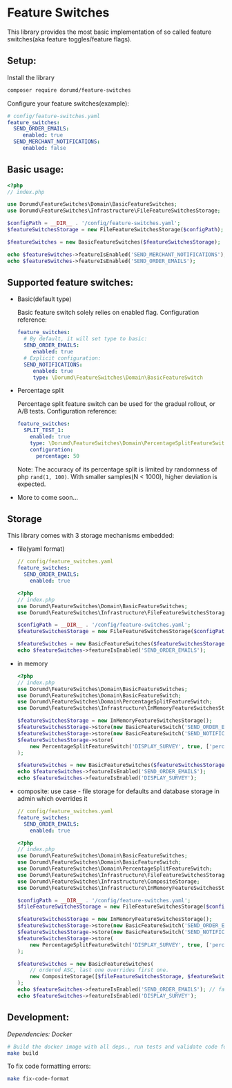 # Feature Switches

This library provides the most basic implementation of so called feature switches(aka feature toggles/feature flags).

## Setup:

Install the library
```bash
composer require dorumd/feature-switches
```
Configure your feature switches(example):
```yaml
# config/feature-switches.yaml
feature_switches:
  SEND_ORDER_EMAILS:
     enabled: true
  SEND_MERCHANT_NOTIFICATIONS:
     enabled: false
```

## Basic usage:
```php
<?php
// index.php

use Dorumd\FeatureSwitches\Domain\BasicFeatureSwitches;
use Dorumd\FeatureSwitches\Infrastructure\FileFeatureSwitchesStorage;

$configPath = __DIR__ . '/config/feature-switches.yaml';
$featureSwitchesStorage = new FileFeatureSwitchesStorage($configPath);

$featureSwitches = new BasicFeatureSwitches($featureSwitchesStorage);

echo $featureSwitches->featureIsEnabled('SEND_MERCHANT_NOTIFICATIONS');
echo $featureSwitches->featureIsEnabled('SEND_ORDER_EMAILS');
```

## Supported feature switches:

* Basic(default type)

    Basic feature switch solely relies on enabled flag.
    Configuration reference:
    ```yaml
    feature_switches:
      # By default, it will set type to basic:
      SEND_ORDER_EMAILS:
         enabled: true
      # Explicit configuration:
      SEND_NOTIFICATIONS:
         enabled: true
         type: \Dorumd\FeatureSwitches\Domain\BasicFeatureSwitch 
    ```

* Percentage split

    Percentage split feature switch can be used for the gradual rollout, or A/B tests.
    Configuration reference:
    ```yaml
    feature_switches:
      SPLIT_TEST_1:
        enabled: true
        type: \Dorumd\FeatureSwitches\Domain\PercentageSplitFeatureSwitch
        configuration:
          percentage: 50 
    ```
    Note: The accuracy of its percentage split is limited by randomness of php `rand(1, 100)`. With smaller samples(N < 1000), higher deviation is expected. 

* More to come soon...

## Storage

This library comes with 3 storage mechanisms embedded:
* file(yaml format)
  
  ```yaml
  // config/feature_switches.yaml
  feature_switches:
    SEND_ORDER_EMAILS:
      enabled: true
  ```
  
  ```php
  <?php
  // index.php
  use Dorumd\FeatureSwitches\Domain\BasicFeatureSwitches;
  use Dorumd\FeatureSwitches\Infrastructure\FileFeatureSwitchesStorage;

  $configPath = __DIR__ . '/config/feature-switches.yaml';
  $featureSwitchesStorage = new FileFeatureSwitchesStorage($configPath);
  
  $featureSwitches = new BasicFeatureSwitches($featureSwitchesStorage);
  echo $featureSwitches->featureIsEnabled('SEND_ORDER_EMAILS');
  ```
  
* in memory

  ```php
  <?php
  // index.php
  use Dorumd\FeatureSwitches\Domain\BasicFeatureSwitches;
  use Dorumd\FeatureSwitches\Domain\BasicFeatureSwitch;
  use Dorumd\FeatureSwitches\Domain\PercentageSplitFeatureSwitch;
  use Dorumd\FeatureSwitches\Infrastructure\InMemoryFeatureSwitchesStorage;

  $featureSwitchesStorage = new InMemoryFeatureSwitchesStorage();
  $featureSwitchesStorage->store(new BasicFeatureSwitch('SEND_ORDER_EMAILS', false));
  $featureSwitchesStorage->store(new BasicFeatureSwitch('SEND_NOTIFICATION', true));
  $featureSwitchesStorage->store(
      new PercentageSplitFeatureSwitch('DISPLAY_SURVEY', true, ['percentage' => 50])
  );
  
  $featureSwitches = new BasicFeatureSwitches($featureSwitchesStorage);
  echo $featureSwitches->featureIsEnabled('SEND_ORDER_EMAILS');
  echo $featureSwitches->featureIsEnabled('DISPLAY_SURVEY');
  ```

* composite: use case - file storage for defaults and database storage in admin which overrides it

  ```yaml
  // config/feature_switches.yaml
  feature_switches:
    SEND_ORDER_EMAILS:
      enabled: true
  ```

  ```php
  <?php
  // index.php
  use Dorumd\FeatureSwitches\Domain\BasicFeatureSwitches;
  use Dorumd\FeatureSwitches\Domain\BasicFeatureSwitch;
  use Dorumd\FeatureSwitches\Domain\PercentageSplitFeatureSwitch;
  use Dorumd\FeatureSwitches\Infrastructure\FileFeatureSwitchesStorage;
  use Dorumd\FeatureSwitches\Infrastructure\CompositeStorage;
  use Dorumd\FeatureSwitches\Infrastructure\InMemoryFeatureSwitchesStorage;
  
  $configPath = __DIR__ . '/config/feature-switches.yaml';
  $fileFeatureSwitchesStorage = new FileFeatureSwitchesStorage($configPath);

  $featureSwitchesStorage = new InMemoryFeatureSwitchesStorage();
  $featureSwitchesStorage->store(new BasicFeatureSwitch('SEND_ORDER_EMAILS', false));
  $featureSwitchesStorage->store(new BasicFeatureSwitch('SEND_NOTIFICATION', true));
  $featureSwitchesStorage->store(
      new PercentageSplitFeatureSwitch('DISPLAY_SURVEY', true, ['percentage' => 50])
  );
  
  $featureSwitches = new BasicFeatureSwitches(
      // ordered ASC, last one overrides first one.
      new CompositeStorage([$fileFeatureSwitchesStorage, $featureSwitchesStorage])
  );
  echo $featureSwitches->featureIsEnabled('SEND_ORDER_EMAILS'); // false, in memory storage is overriding file.
  echo $featureSwitches->featureIsEnabled('DISPLAY_SURVEY');
  ```


## Development:
*Dependencies: Docker*

```bash
# Build the docker image with all deps., run tests and validate code format
make build
```

To fix code formatting errors:
```bash
make fix-code-format
```
